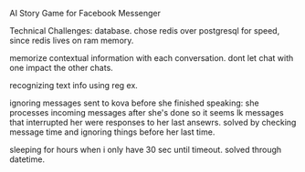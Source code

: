 AI Story Game for Facebook Messenger

Technical Challenges:
database. chose redis over postgresql for speed, since redis lives on ram memory.

memorize contextual information with each conversation. dont let chat with one impact the other chats.

recognizing text info using reg ex.

ignoring messages sent to kova before she finished speaking: she processes incoming messages after she's done so it seems lk messages that interrupted her were responses to her last ansewrs. solved by checking message time and ignoring things before her last time.

sleeping for hours when i only have 30 sec until timeout. solved through datetime.
